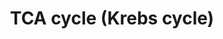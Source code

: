 ---
annotations:
- type: Pathway Ontology
  value: citric acid cycle pathway
authors:
- Anwesha
- Sbohler
- MaintBot
- Egonw
- Mkutmon
- Eweitz
description: This pathway describes TCA cycle (Krebs Cycle) reactions in A. thaliana
  mitochondria.The metabolic links with the Glycolysis and Glutamate Biosynthesis
  are indicated. Protein identifiers for A. thaliana are from UNIPROT. The pathway
  is inspired from information drawn for Plant Physiology (Taiz and Zeiger) Third
  Edition and KEGG Pathways.
last-edited: 2021-05-19
organisms:
- Arabidopsis thaliana
redirect_from:
- /index.php/Pathway:WP2624
- /instance/WP2624
schema-jsonld:
- '@context': https://schema.org/
  '@id': https://wikipathways.github.io/pathways/WP2624.html
  '@type': Dataset
  creator:
    '@type': Organization
    name: WikiPathways
  description: This pathway describes TCA cycle (Krebs Cycle) reactions in A. thaliana
    mitochondria.The metabolic links with the Glycolysis and Glutamate Biosynthesis
    are indicated. Protein identifiers for A. thaliana are from UNIPROT. The pathway
    is inspired from information drawn for Plant Physiology (Taiz and Zeiger) Third
    Edition and KEGG Pathways.
  keywords:
  - Glycolysis
  - aconitase 1
  - succinate dehydrogenase FeS 2
  - succinyl-CoA synthetase alpha-2
  - NAD+
  - malic enzyme 2
  - isocitrate
  - succinyl-CoA synthetase beta
  - malic enzyme 1
  - succinate dehydrogenase 2
  - Glutamate Biosynthesis
  - ATP
  - pyruvate
  - pyruvate dehydrogenase alpha-1
  - fumarase
  - CoA
  - NADP+
  - H2O
  - malate dehydrogenase 2
  - isocitrate dehydrogenase 3
  - NADH
  - aconitase 3
  - succinate dehydrogenase FeS 1
  - Acetyl-CoA
  - aconitase 2
  - citrate
  - isocitrate dehydrogenase 1
  - malate
  - malate dehydrogenase 1
  - succinate
  - citrate synthase 4
  - fumarate
  - isocitrate dehydrogenase
  - NADPH
  - Succinyl-CoA
  - isocitrate dehydrogenase 5
  - succinyl-CoA synthetase alpha-1
  - succinate dehydrogenase FeS 3
  - isocitrate dehydrogenase 2
  - succinate dehydrogenase 1
  - citrate synthase 5
  - FAD+
  - 2-oxoglutarate dehydrogenase
  - isocitrate dehydrogenase 4
  - pyruvate dehydrogenase alpha-2
  - 2-oxoglutarate
  - pyruvate dehydrogenase beta-1
  - isocitrate dehydrogenase 6
  - FADH2
  - oxaloacetate
  - CO2
  - Pi
  - ADP
  license: CC0
  name: TCA cycle (Krebs cycle)
seo: CreativeWork
title: TCA cycle (Krebs cycle)
wpid: WP2624
---